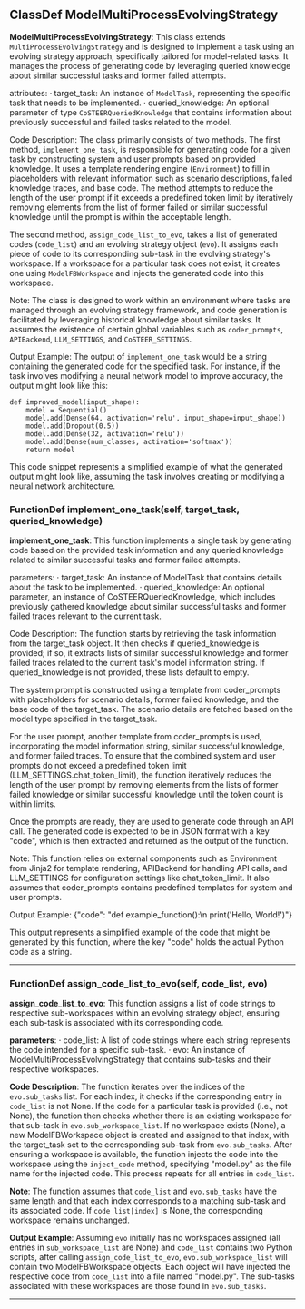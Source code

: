 ## ClassDef ModelMultiProcessEvolvingStrategy
**ModelMultiProcessEvolvingStrategy**: This class extends `MultiProcessEvolvingStrategy` and is designed to implement a task using an evolving strategy approach, specifically tailored for model-related tasks. It manages the process of generating code by leveraging queried knowledge about similar successful tasks and former failed attempts.

attributes:
· target_task: An instance of `ModelTask`, representing the specific task that needs to be implemented.
· queried_knowledge: An optional parameter of type `CoSTEERQueriedKnowledge` that contains information about previously successful and failed tasks related to the model.

Code Description: The class primarily consists of two methods. The first method, `implement_one_task`, is responsible for generating code for a given task by constructing system and user prompts based on provided knowledge. It uses a template rendering engine (`Environment`) to fill in placeholders with relevant information such as scenario descriptions, failed knowledge traces, and base code. The method attempts to reduce the length of the user prompt if it exceeds a predefined token limit by iteratively removing elements from the list of former failed or similar successful knowledge until the prompt is within the acceptable length.

The second method, `assign_code_list_to_evo`, takes a list of generated codes (`code_list`) and an evolving strategy object (`evo`). It assigns each piece of code to its corresponding sub-task in the evolving strategy's workspace. If a workspace for a particular task does not exist, it creates one using `ModelFBWorkspace` and injects the generated code into this workspace.

Note: The class is designed to work within an environment where tasks are managed through an evolving strategy framework, and code generation is facilitated by leveraging historical knowledge about similar tasks. It assumes the existence of certain global variables such as `coder_prompts`, `APIBackend`, `LLM_SETTINGS`, and `CoSTEER_SETTINGS`.

Output Example: The output of `implement_one_task` would be a string containing the generated code for the specified task. For instance, if the task involves modifying a neural network model to improve accuracy, the output might look like this:

```
def improved_model(input_shape):
    model = Sequential()
    model.add(Dense(64, activation='relu', input_shape=input_shape))
    model.add(Dropout(0.5))
    model.add(Dense(32, activation='relu'))
    model.add(Dense(num_classes, activation='softmax'))
    return model
```

This code snippet represents a simplified example of what the generated output might look like, assuming the task involves creating or modifying a neural network architecture.
### FunctionDef implement_one_task(self, target_task, queried_knowledge)
**implement_one_task**: This function implements a single task by generating code based on the provided task information and any queried knowledge related to similar successful tasks and former failed attempts.

parameters:
· target_task: An instance of ModelTask that contains details about the task to be implemented.
· queried_knowledge: An optional parameter, an instance of CoSTEERQueriedKnowledge, which includes previously gathered knowledge about similar successful tasks and former failed traces relevant to the current task.

Code Description: The function starts by retrieving the task information from the target_task object. It then checks if queried_knowledge is provided; if so, it extracts lists of similar successful knowledge and former failed traces related to the current task's model information string. If queried_knowledge is not provided, these lists default to empty.

The system prompt is constructed using a template from coder_prompts with placeholders for scenario details, former failed knowledge, and the base code of the target_task. The scenario details are fetched based on the model type specified in the target_task.

For the user prompt, another template from coder_prompts is used, incorporating the model information string, similar successful knowledge, and former failed traces. To ensure that the combined system and user prompts do not exceed a predefined token limit (LLM_SETTINGS.chat_token_limit), the function iteratively reduces the length of the user prompt by removing elements from the lists of former failed knowledge or similar successful knowledge until the token count is within limits.

Once the prompts are ready, they are used to generate code through an API call. The generated code is expected to be in JSON format with a key "code", which is then extracted and returned as the output of the function.

Note: This function relies on external components such as Environment from Jinja2 for template rendering, APIBackend for handling API calls, and LLM_SETTINGS for configuration settings like chat_token_limit. It also assumes that coder_prompts contains predefined templates for system and user prompts.

Output Example: {"code": "def example_function():\n    print('Hello, World!')"}

This output represents a simplified example of the code that might be generated by this function, where the key "code" holds the actual Python code as a string.
***
### FunctionDef assign_code_list_to_evo(self, code_list, evo)
**assign_code_list_to_evo**: This function assigns a list of code strings to respective sub-workspaces within an evolving strategy object, ensuring each sub-task is associated with its corresponding code.

**parameters**:
· code_list: A list of code strings where each string represents the code intended for a specific sub-task.
· evo: An instance of ModelMultiProcessEvolvingStrategy that contains sub-tasks and their respective workspaces.

**Code Description**: The function iterates over the indices of the `evo.sub_tasks` list. For each index, it checks if the corresponding entry in `code_list` is not None. If the code for a particular task is provided (i.e., not None), the function then checks whether there is an existing workspace for that sub-task in `evo.sub_workspace_list`. If no workspace exists (None), a new ModelFBWorkspace object is created and assigned to that index, with the target_task set to the corresponding sub-task from `evo.sub_tasks`. After ensuring a workspace is available, the function injects the code into the workspace using the `inject_code` method, specifying "model.py" as the file name for the injected code. This process repeats for all entries in `code_list`.

**Note**: The function assumes that `code_list` and `evo.sub_tasks` have the same length and that each index corresponds to a matching sub-task and its associated code. If `code_list[index]` is None, the corresponding workspace remains unchanged.

**Output Example**: Assuming `evo` initially has no workspaces assigned (all entries in `sub_workspace_list` are None) and `code_list` contains two Python scripts, after calling `assign_code_list_to_evo`, `evo.sub_workspace_list` will contain two ModelFBWorkspace objects. Each object will have injected the respective code from `code_list` into a file named "model.py". The sub-tasks associated with these workspaces are those found in `evo.sub_tasks`.
***
